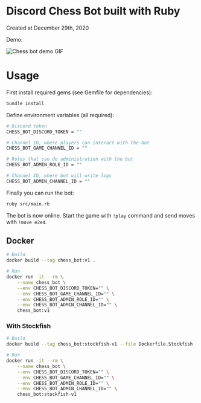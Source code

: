 # Discord Chess Bot built with Ruby

Created at December 29th, 2020

Demo:

![Chess bot demo GIF](demo.gif)

# Usage

First install required gems (see Gemfile for dependencies):

```sh
bundle install
```

Define environment variables (all required):

```sh
# Discord token
CHESS_BOT_DISCORD_TOKEN = ""

# Channel ID, where players can interact with the bot
CHESS_BOT_GAME_CHANNEL_ID = ""

# Roles that can do administration with the bot
CHESS_BOT_ADMIN_ROLE_ID = ""

# Channel ID, where bot will write logs
CHESS_BOT_ADMIN_CHANNEL_ID = ""
```

Finally you can run the bot:

```sh
ruby src/main.rb
```

The bot is now online. Start the game with `!play` command and send moves with `!move e2e4`.

## Docker

```sh
# Build
docker build --tag chess_bot:v1 .

# Run
docker run -it --rm \
    --name chess_bot \
    --env CHESS_BOT_DISCORD_TOKEN="" \
    --env CHESS_BOT_GAME_CHANNEL_ID="" \
    --env CHESS_BOT_ADMIN_ROLE_ID="" \
    --env CHESS_BOT_ADMIN_CHANNEL_ID="" \
    chess_bot:v1
```

### With Stockfish

```sh
# Build
docker build --tag chess_bot:stockfish-v1 --file Dockerfile.Stockfish .

# Run
docker run -it --rm \
    --name chess_bot \
    --env CHESS_BOT_DISCORD_TOKEN="" \
    --env CHESS_BOT_GAME_CHANNEL_ID="" \
    --env CHESS_BOT_ADMIN_ROLE_ID="" \
    --env CHESS_BOT_ADMIN_CHANNEL_ID="" \
    chess_bot:stockfish-v1
```
